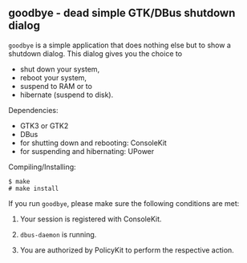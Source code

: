 goodbye - dead simple GTK/DBus shutdown dialog
------------------------------------------

`goodbye` is a simple application that does nothing else but to show a shutdown
dialog. This dialog gives you the choice to
* shut down your system,
* reboot your system,
* suspend to RAM or to
* hibernate (suspend to disk).

Dependencies:
* GTK3 or GTK2
* DBus
* for shutting down and rebooting: ConsoleKit
* for suspending and hibernating: UPower

Compiling/Installing:
```
$ make
# make install
```

If you run `goodbye`, please make sure the following conditions are met:

1. Your session is registered with ConsoleKit.

2. `dbus-daemon` is running.

3. You are authorized by PolicyKit to perform the respective action.
